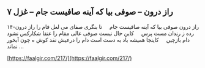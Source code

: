 ## راز درون – صوفی بیا که آینه صافیست جام – غزل ۷


۱۴-راز درون صوفی بیا که آینه صافیست جام     تا بنگری صفای می لعل فام را راز درون رده ز رندان مست پرس     کاین حال نیست صوفی عالی مقام را عنقا شکارکس نشود دام بازچین     کاینجا همیشه باد به دست است دام را درعیش نقد کوش ه چون آبخور نماند &#8230;

[https://faalgir.com/217/](https://faalgir.com/217/) 